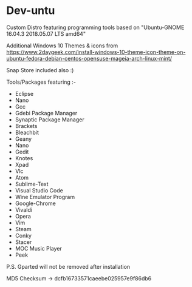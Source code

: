 # Dev-untu
Custom Distro featuring programming tools based on  "Ubuntu-GNOME 16.04.3 2018.05.07 LTS amd64"

Additional Windows 10 Themes & icons from https://www.2daygeek.com/install-windows-10-theme-icon-theme-on-ubuntu-fedora-debian-centos-opensuse-mageia-arch-linux-mint/

Snap Store included also :)

Tools/Packages featuring :-
* Eclipse
* Nano
* Gcc
* Gdebi Package Manager
* Synaptic Package Manager
* Brackets
* Bleachbit
* Geany 
* Nano
* Gedit
* Knotes
* Xpad
* Vlc
* Atom
* Sublime-Text
* Visual Studio Code
* Wine Emulator Program
* Google-Chrome
* Vivaldi
* Opera
* Vim
* Steam
* Conky
* Stacer
* MOC Music Player
* Peek

P.S. Gparted will not be removed after installation

MD5 Checksum -> dcfb16733571caeebe025957e9f86db6
 
 




